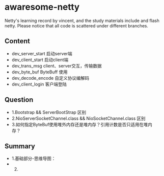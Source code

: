 # awaresome-netty
Netty's learning record by vincent, and the study materials include <Netty In Action> and flash netty. 
Please notice that all code is scattered under different branches.


## Content
* dev_server_start 启动server端
* dev_client_start 启动client端
* dev_trans_msg client、server交互，传输数据 
* dev_byte_buf ByteBuff 使用
* dev_decode_encode 自定义协议编解码
* dev_client_login 客户端登陆

## Question
 * 1.Bootstrap && ServerBootStrap 区别
 * 2.NioServerSocketChannel.class && NioSocketChannel.class 区别
 * 3.如何指定ByteBuf使用堆外内存还是堆内存？引用计数是否只适用在堆内存？
 
 
## Summary
* 1.基础部分-思维导图：
* 2.
